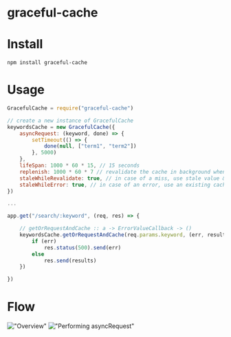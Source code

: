 graceful-cache
===

# Install
`npm install graceful-cache`

# Usage
```javascript
GracefulCache = require("graceful-cache")

// create a new instance of GracefulCache
keywordsCache = new GracefulCache({
    asyncRequest: (keyword, done) => {
        setTimeout(() => {
            done(null, ["term1", "term2"])
        }, 5000)
    },
    lifeSpan: 1000 * 60 * 15, // 15 seconds
    replenish: 1000 * 60 * 7 // revalidate the cache in background when a request happens 7 seconds after the value was cached
    staleWhileRevalidate: true, // in case of a miss, use stale value & update the cache in background
    staleWhileError: true, // in case of an error, use an existing cached value if exists
})

...

app.get("/search/:keyword", (req, res) => {

    // getOrRequestAndCache :: a -> ErrorValueCallback -> ()
    keywordsCache.getOrRequestAndCache(req.params.keyword, (err, results) => {
        if (err) 
            res.status(500).send(err)
        else
            res.send(results)
    })

})
```

# Flow
!["Overview"](http://i.imgur.com/6n8kngF.png?1)
!["Performing asyncRequest"](http://i.imgur.com/Rvo9zgb.png?1)
